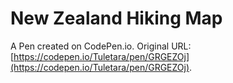 # New Zealand Hiking Map

A Pen created on CodePen.io. Original URL: [https://codepen.io/Tuletara/pen/GRGEZOj](https://codepen.io/Tuletara/pen/GRGEZOj).

